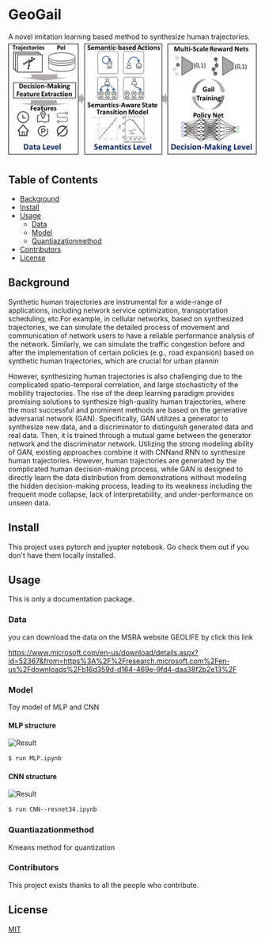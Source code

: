 # GeoGail

A novel imitation learning based method to synthesize human trajectories. 
![Result](Framework_Overall2.png)

## Table of Contents

- [Background](#background)
- [Install](#install)
- [Usage](#usage)
	- [Data](#data)
	- [Model](#model)
	- [Quantiazationmethod](#quantiazationmethod)
- [Contributors](#contributors)
- [License](#license)

## Background

Synthetic human trajectories are instrumental for a wide-range of applications, including network service optimization, transportation scheduling, etc.For example, in cellular networks, based on synthesized trajectories, we can simulate the detailed process of movement and communication of network users to have a reliable performance analysis of the network. Similarly, we can simulate the traffic congestion before and after the implementation of certain policies (e.g., road expansion) based on synthetic human trajectories, which are crucial for urban plannin

However, synthesizing human trajectories is also challenging due to the complicated spatio-temporal correlation, and large stochasticity of the mobility trajectories. The rise of the deep learning paradigm provides promising solutions to synthesize high-quality human trajectories, where the most successful and prominent methods are based on the generative adversarial network (GAN). Specifically,  GAN utilizes a generator to synthesize new data, and a discriminator to distinguish generated data and real data. Then, it is trained through a mutual game between the generator network and the discriminator network. Utilizing the strong modeling ability of GAN, existing approaches combine it with CNNand RNN to synthesize human trajectories. However, human trajectories are generated by the complicated human decision-making process, while GAN is designed to directly learn the data distribution from demonstrations without modeling the hidden decision-making process, leading to its weakness including the frequent mode collapse, lack of interpretability, and under-performance on unseen data.

## Install

This project uses pytorch and jyupter notebook. Go check them out if you don't have them locally installed.


## Usage

This is only a documentation package.


### Data

you can download the data on the MSRA website GEOLIFE by click this link

https://www.microsoft.com/en-us/download/details.aspx?id=52367&from=https%3A%2F%2Fresearch.microsoft.com%2Fen-us%2Fdownloads%2Fb16d359d-d164-469e-9fd4-daa38f2b2e13%2F

### Model

Toy model of MLP and CNN
#### MLP structure 
![Result](baseline_model.png?raw=true)

```sh
$ run MLP.ipynb
```
#### CNN structure 
![Result](Resnet34.png?raw=true)

```sh
$ run CNN--resnet34.ipynb
```
### Quantiazationmethod

Kmeans method for quantization


### Contributors

This project exists thanks to all the people who contribute. 

## License

[MIT](LICENSE)
